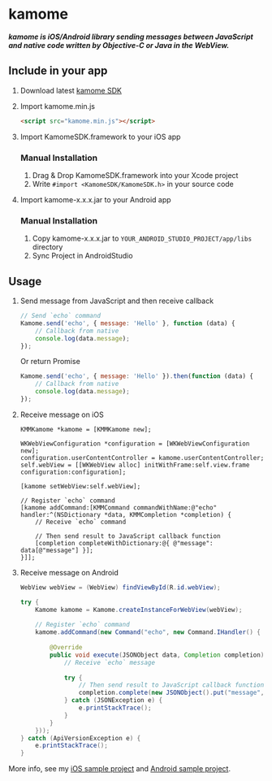 # kamome

***kamome is iOS/Android library sending messages between JavaScript and native code written by Objective-C or Java in the WebView.***

## Include in your app

1. Download latest [kamome SDK](https://github.com/HituziANDO/kamome/releases)

1. Import kamome.min.js
	
	```html
	<script src="kamome.min.js"></script>
	```

1. Import KamomeSDK.framework to your iOS app
	
	### Manual Installation
	
	1. Drag & Drop KamomeSDK.framework into your Xcode project
	1. Write `#import <KamomeSDK/KamomeSDK.h>` in your source code

1. Import kamome-x.x.x.jar to your Android app
	
	### Manual Installation
	
	1. Copy kamome-x.x.x.jar to `YOUR_ANDROID_STUDIO_PROJECT/app/libs` directory
	1. Sync Project in AndroidStudio

## Usage

1. Send message from JavaScript and then receive callback
	
	```javascript
	// Send `echo` command
	Kamome.send('echo', { message: 'Hello' }, function (data) {
	    // Callback from native
	    console.log(data.message);
	});
	```
	
	Or return Promise
	
	```javascript
	Kamome.send('echo', { message: 'Hello' }).then(function (data) {
	    // Callback from native
	    console.log(data.message);
	});
	```

1. Receive message on iOS
	
	```objc
	KMMKamome *kamome = [KMMKamome new];
	
	WKWebViewConfiguration *configuration = [WKWebViewConfiguration new];
	configuration.userContentController = kamome.userContentController;
	self.webView = [[WKWebView alloc] initWithFrame:self.view.frame configuration:configuration];
	
	[kamome setWebView:self.webView];
	
	// Register `echo` command
	[kamome addCommand:[KMMCommand commandWithName:@"echo" handler:^(NSDictionary *data, KMMCompletion *completion) {
	    // Receive `echo` command
	    
	    // Then send result to JavaScript callback function
	    [completion completeWithDictionary:@{ @"message": data[@"message"] }];
	}]];
	```
	
1. Receive message on Android
	
	```java
	WebView webView = (WebView) findViewById(R.id.webView);
	
	try {
	    Kamome kamome = Kamome.createInstanceForWebView(webView);
	    
	    // Register `echo` command
	    kamome.addCommand(new Command("echo", new Command.IHandler() {
	        
	        @Override
	        public void execute(JSONObject data, Completion completion) {
	            // Receive `echo` message
	            
	            try {
	                // Then send result to JavaScript callback function
	                completion.complete(new JSONObject().put("message", data.getString("message")));
	            } catch (JSONException e) {
	                e.printStackTrace();
	            }
	        }
	    }));
	} catch (ApiVersionException e) {
	    e.printStackTrace();
	}
	```

More info, see my [iOS sample project](https://github.com/HituziANDO/kamome/tree/master/ios) and [Android sample project](https://github.com/HituziANDO/kamome/tree/master/android).
